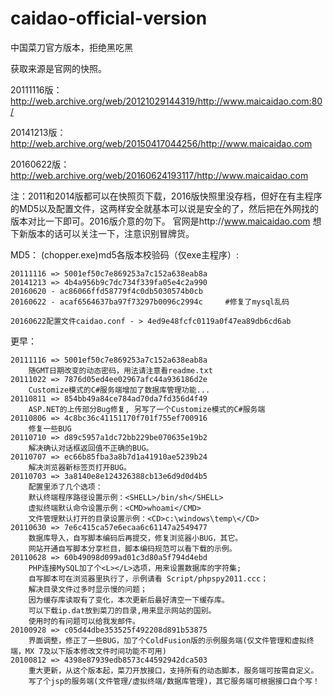# caidao-official-version
中国菜刀官方版本，拒绝黑吃黑

获取来源是官网的快照。

20111116版：http://web.archive.org/web/20121029144319/http://www.maicaidao.com:80/

20141213版：http://web.archive.org/web/20150417044256/http://www.maicaidao.com

20160622版：http://web.archive.org/web/20160624193117/http://www.maicaidao.com

注：2011和2014版都可以在快照页下载，2016版快照里没存档，但好在有主程序的MD5以及配置文件，这两样安全就基本可以说是安全的了，然后把在外网找的版本对比一下即可。2016版介意的勿下。
官网是http://www.maicaidao.com 想下新版本的话可以关注一下，注意识别冒牌货。

MD5：
(chopper.exe)md5各版本校验码（仅exe主程序）: 

	20111116 => 5001ef50c7e869253a7c152a638eab8a
	20141213 => 4b4a956b9c7dc734f339fa05e4c2a990
	20160620 - ac86066ffd58779f4c0db5030574b0cb
	20160622 - acaf6564637ba97f73297b0096c2994c 	#修复了mysql乱码
	
	20160622配置文件caidao.conf - > 4ed9e48fcfc0119a0f47ea89db6cd6ab

更早：

	20111116 => 5001ef50c7e869253a7c152a638eab8a
		随GMT日期改变的动态密码，用法请注意看readme.txt
	20111022 => 7876d05ed4ee02967afc44a936186d2e
		Customize模式的C#服务端增加了数据库管理功能...
	20110811 => 854bb49a84ce784ad70da7fd356d4f49
		ASP.NET的上传部分Bug修复, 另写了一个Customize模式的C#服务端
	20110806 => 4c8bc36c41151170f701f755ef700916
		修复一些BUG
	20110710 => d89c5957a1dc72bb229be070635e19b2
		解决确认对话框返回值不正确的BUG。
	20110707 => ec66b85fba3a8b7d1a41910ae5239b24
		解决浏览器新标签页打开BUG。
	20110703 => 3a8140e8e124326388cb13e6d9d0d4b5
		配置里添了几个选项：
		默认终端程序路径设置示例：<SHELL>/bin/sh</SHELL>
		虚拟终端默认命令设置示例：<CMD>whoami</CMD>
		文件管理默认打开的目录设置示例：<CD>c:\windows\temp\</CD>
	20110630 => 7e6c415ca57e6ecaa6c61147a2549477
		数据库导入，自写脚本编码后再提交，修复浏览器小BUG，其它。
		网站开通自写脚本分享栏目，脚本编码规范可以看下载的示例。
	20110628 => 60b49098d099ad01c3d80a5f794d4ebd
		PHP连接MySQL加了个<L></L>选项，用来设置数据库的字符集;
		自写脚本可在浏览器里执行了，示例请看 Script/phpspy2011.ccc；
		解决目录文件过多时显示慢的问题；
		因为缓存库读取有了变化，本次更新后最好清空一下缓存库。
		可以下载ip.dat放到菜刀的目录,用来显示网站的国别。
		使用时的有问题可以给我发邮件。
	20100928 => c05d44dbe353525f492208d891b53875
		界面调整，修正了一些BUG，加了个ColdFusion版的示例服务端(仅文件管理和虚拟终端，MX 7及以下版本修改文件时间功能不可用)
	20100812 => 4398e87939edb8573c44592942dca503
		重大更新，从这个版本起，菜刀开放接口，支持所有的动态脚本，服务端可按需自定义。
		写了个jsp的服务端(文件管理/虚拟终端/数据库管理)，其它服务端可根据接口自个写！


